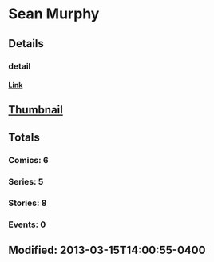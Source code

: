 # Sean  Murphy 
## Details
### detail
#### [Link](http://marvel.com/comics/creators/9430/sean_murphy?utm_campaign=apiRef&utm_source=225578a89fc76f3d20fbffda5d17a88d)
## [Thumbnail](http://i.annihil.us/u/prod/marvel/i/mg/3/90/4bb7972622d09.jpg)
## Totals
### Comics: 6
### Series: 5
### Stories: 8
### Events: 0
## Modified: 2013-03-15T14:00:55-0400